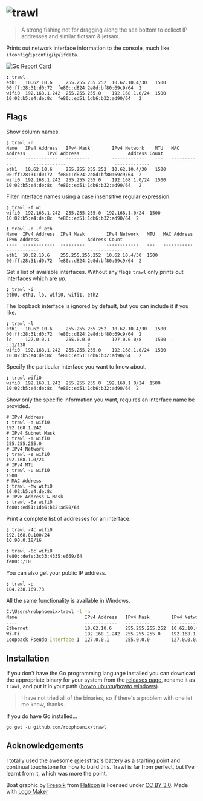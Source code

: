 # ![trawl](/logo.png)

> A strong fishing net for dragging along the sea bottom to collect IP addresses
> and similar flotsam & jetsam.

Prints out network interface information to the console, much like
`ifconfig`/`ipconfig`/`ip`/`ifdata`.

[![Go Report Card](https://goreportcard.com/badge/github.com/robphoenix/trawl)](https://goreportcard.com/report/github.com/robphoenix/trawl)

```console
❯ trawl
eth1   10.62.10.6     255.255.255.252  10.62.10.4/30   1500  00:ff:28:31:d0:72  fe80::d824:2e8d:bf80:69c9/64  2
wifi0  192.168.1.242  255.255.255.0    192.168.1.0/24  1500  10:02:b5:e4:de:8c  fe80::ed51:1db6:b32:ad90/64   2
```

## Flags

Show column names.

```console
❯ trawl -n
Name   IPv4 Address   IPv4 Mask        IPv4 Network    MTU   MAC Address        IPv6 Address                  Address Count
----   ------------   ---------        ------------    ---   -----------        ------------                  -------------
eth1   10.62.10.6     255.255.255.252  10.62.10.4/30   1500  00:ff:28:31:d0:72  fe80::d824:2e8d:bf80:69c9/64  2
wifi0  192.168.1.242  255.255.255.0    192.168.1.0/24  1500  10:02:b5:e4:de:8c  fe80::ed51:1db6:b32:ad90/64   2
```

Filter interface names using a case insensitive regular expression.

```console
❯ trawl -f wi
wifi0  192.168.1.242  255.255.255.0  192.168.1.0/24  1500  10:02:b5:e4:de:8c  fe80::ed51:1db6:b32:ad90/64  2

❯ trawl -n -f eth
Name  IPv4 Address  IPv4 Mask        IPv4 Network   MTU   MAC Address        IPv6 Address                  Address Count
----  ------------  ---------        ------------   ---   -----------        ------------                  -------------
eth1  10.62.10.6    255.255.255.252  10.62.10.4/30  1500  00:ff:28:31:d0:72  fe80::d824:2e8d:bf80:69c9/64  2
```

Get a list of available interfaces. Without any flags `trawl` only prints out interfaces which are _up_.

```console
❯ trawl -i
eth0, eth1, lo, wifi0, wifi1, eth2
```

The loopback interface is ignored by default, but you can include it if you like.

```console
❯ trawl -l
eth1   10.62.10.6     255.255.255.252  10.62.10.4/30   1500  00:ff:28:31:d0:72  fe80::d824:2e8d:bf80:69c9/64  2
lo     127.0.0.1      255.0.0.0        127.0.0.0/8     1500  -                  ::1/128                       2
wifi0  192.168.1.242  255.255.255.0    192.168.1.0/24  1500  10:02:b5:e4:de:8c  fe80::ed51:1db6:b32:ad90/64   2
```

Specify the particular interface you want to know about.

```console
❯ trawl wifi0
wifi0  192.168.1.242  255.255.255.0  192.168.1.0/24  1500  10:02:b5:e4:de:8c  fe80::ed51:1db6:b32:ad90/64  2
```

Show only the specific information you want, requires an interface name be provided.

```console
# IPv4 Address
❯ trawl -a wifi0
192.168.1.242
# IPv4 Subnet Mask
❯ trawl -m wifi0
255.255.255.0
# IPv4 Network
❯ trawl -s wifi0
192.168.1.0/24
# IPv4 MTU
❯ trawl -u wifi0
1500
# MAC Address
❯ trawl -hw wifi0
10:02:b5:e4:de:8c
# IPv6 Address & Mask
❯ trawl -6a wifi0
fe80::ed51:1db6:b32:ad90/64
```

Print a complete list of addresses for an interface.

```console
❯ trawl -4c wifi0
192.168.0.100/24
10.90.0.18/16

❯ trawl -6c wifi0
fe80::defe:3c33:4335:e669/64
fe80::/10
```

You can also get your public IP address.

```console
❯ trawl -p
104.238.169.73
```

All the same functionality is available in Windows.

```cmd
C:\Users\robphoenix>trawl -l -n
Name                         IPv4 Address   IPv4 Mask        IPv4 Network    MTU   MAC Address        IPv6 Address                  Address Count
----                         ------------   ---------        ------------    ---   -----------        ------------                  -------------
Ethernet                     10.62.10.6     255.255.255.252  10.62.10.4/30   1500  00:ff:28:31:d0:72  fe80::d824:2e8d:bf80:69c9/64  2
Wi-Fi                        192.168.1.242  255.255.255.0    192.168.1.0/24  1500  10:02:b5:e4:de:8c  fe80::ed51:1db6:b32:ad90/64   2
Loopback Pseudo-Interface 1  127.0.0.1      255.0.0.0        127.0.0.0/8     -1    -                  ::1/128                       2
```

## Installation

If you don't have the Go programming language installed you can download the
appropriate binary for your system from the [releases page](https://github.com/robphoenix/trawl/releases),
rename it as `trawl`, and put it in your path ([howto ubuntu](https://askubuntu.com/questions/440691/add-a-binary-to-my-path)/[howto windows](https://uk.mathworks.com/matlabcentral/answers/94933-how-do-i-edit-my-system-path-in-windows?requestedDomain=www.mathworks.com)).

> I have not tried all of the binaries, so if there's a problem with one let me know, thanks.

If you do have Go installed...

```console
go get -u github.com/robphoenix/trawl
```

## Acknowledgements

I totally used the awesome @jessfraz's [battery](https://github.com/jessfraz/battery)
as a starting point and continual touchstone for how to build this. Trawl is far
from perfect, but I've learnt from it, which was more the point.

Boat graphic by <a href="http://www.flaticon.com/authors/freepik">Freepik</a> from <a href="http://www.flaticon.com/">Flaticon</a> is licensed under <a href="http://creativecommons.org/licenses/by/3.0/" title="Creative Commons BY 3.0">CC BY 3.0</a>. Made with <a href="http://logomakr.com" title="Logo Maker">Logo Maker</a>
